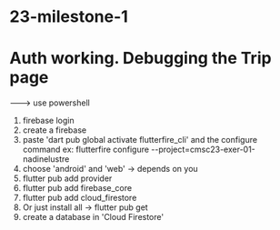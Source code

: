 # 23-milestone-1

# Auth working. Debugging the Trip page

---> use powershell
1. firebase login
2. create a firebase
3. paste 'dart pub global activate flutterfire_cli' and the configure command ex: flutterfire configure --project=cmsc23-exer-01-nadinelustre
4. choose 'android' and 'web' -> depends on you
5. flutter pub add provider
6. flutter pub add firebase_core
7. flutter pub add cloud_firestore
8. Or just install all -> flutter pub get
9. create a database in 'Cloud Firestore'